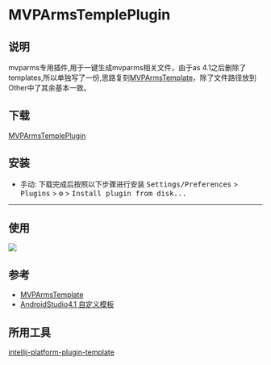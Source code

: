 # MVPArmsTemplePlugin
## 说明
<!-- Plugin description -->
mvparms专用插件,用于一键生成mvparms相关文件，由于as 4.1之后删除了templates,所以单独写了一份,思路复刻[MVPArmsTemplate](https://github.com/JessYanCoding/MVPArmsTemplate)，除了文件路径放到Other中了其余基本一致。
<!-- Plugin description end -->

## 下载
[MVPArmsTemplePlugin](https://github.com/nifengxiao/MVPArmsTemplePlugin/raw/master/plugins/MVPArmsTemplePlugin-1.0.0.jar)

## 安装
- 手动:
  下载完成后按照以下步骤进行安装
  <kbd>Settings/Preferences</kbd> > <kbd>Plugins</kbd> > <kbd>⚙️</kbd> > <kbd>Install plugin from disk...</kbd>

---
## 使用
![](https://github.com/nifengxiao/MVPArmsTemplePlugin/blob/master/pic/mvparms%E4%BD%BF%E7%94%A8%E8%AF%B4%E6%98%8E.png)

## 参考
- [MVPArmsTemplate](https://github.com/JessYanCoding/MVPArmsTemplate)
- [AndroidStudio4.1 自定义模板](https://www.bigademo.com/2021/01/20/AndroidStudio%204.1%E8%87%AA%E5%AE%9A%E4%B9%89%E6%A8%A1/index.html)
## 所用工具

[intellij-platform-plugin-template](https://github.com/JetBrains/intellij-platform-plugin-template)
